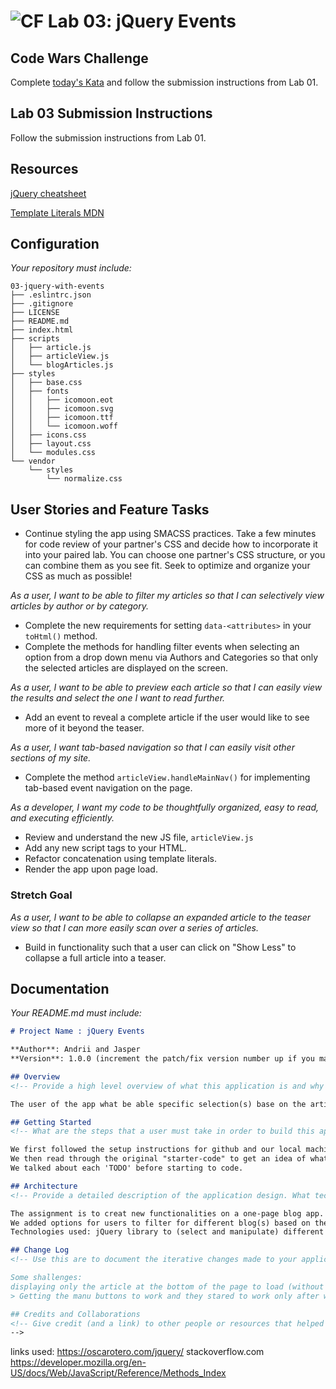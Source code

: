 ![CF](https://camo.githubusercontent.com/70edab54bba80edb7493cad3135e9606781cbb6b/687474703a2f2f692e696d6775722e636f6d2f377635415363382e706e67) Lab 03: jQuery Events
===

## Code Wars Challenge

Complete [today's Kata](https://www.codewars.com/kata/insert-dashes) and follow the submission instructions from Lab 01.

## Lab 03 Submission Instructions
Follow the submission instructions from Lab 01.

## Resources  
[jQuery cheatsheet](https://oscarotero.com/jquery/)

[Template Literals MDN](https://developer.mozilla.org/en-US/docs/Web/JavaScript/Reference/Template_literals)

## Configuration
_Your repository must include:_

```
03-jquery-with-events
├── .eslintrc.json
├── .gitignore
├── LICENSE
├── README.md
├── index.html
├── scripts
│   ├── article.js
│   ├── articleView.js
│   └── blogArticles.js
├── styles
│   ├── base.css
│   ├── fonts
│   │   ├── icomoon.eot
│   │   ├── icomoon.svg
│   │   ├── icomoon.ttf
│   │   └── icomoon.woff
│   ├── icons.css
│   ├── layout.css
│   └── modules.css
└── vendor
    └── styles
        └── normalize.css
```

## User Stories and Feature Tasks

- Continue styling the app using SMACSS practices. Take a few minutes for code review of your partner's CSS and decide how to incorporate it into your paired lab. You can choose one partner's CSS structure, or you can combine them as you see fit. Seek to optimize and organize your CSS as much as possible!

*As a user, I want to be able to filter my articles so that I can selectively view articles by author or by category.*

- Complete the new requirements for setting `data-<attributes>` in your `toHtml()` method.
- Complete the methods for handling filter events when selecting an option from a drop down menu via Authors and Categories so that only the selected articles are displayed on the screen.

*As a user, I want to be able to preview each article so that I can easily view the results and select the one I want to read further.*

- Add an event to reveal a complete article if the user would like to see more of it beyond the teaser.

*As a user, I want tab-based navigation so that I can easily visit other sections of my site.*

- Complete the method `articleView.handleMainNav()` for implementing tab-based event navigation on the page.

*As a developer, I want my code to be thoughtfully organized, easy to read, and executing efficiently.*

- Review and understand the new JS file, `articleView.js`
- Add any new script tags to your HTML.
- Refactor concatenation using template literals.
- Render the app upon page load.

### Stretch Goal

*As a user, I want to be able to collapse an expanded article to the teaser view so that I can more easily scan over a series of articles.*

- Build in functionality such that a user can click on "Show Less" to collapse a full article into a teaser.

## Documentation
_Your README.md must include:_

```md
# Project Name : jQuery Events 

**Author**: Andrii and Jasper
**Version**: 1.0.0 (increment the patch/fix version number up if you make more commits past your first submission)

## Overview
<!-- Provide a high level overview of what this application is and why you are building it, beyond the fact that it's an assignment for a Code Fellows 301 class. (i.e. What's your problem domain?) -->

The user of the app what be able specific selection(s) base on the article's title and catagory. 

## Getting Started
<!-- What are the steps that a user must take in order to build this app on their own machine and get it running? -->

We first followed the setup instructions for github and our local machiines.
We then read through the original "starter-code" to get an idea of what we are going to be working on. 
We talked about each 'TODO' before starting to code. 

## Architecture
<!-- Provide a detailed description of the application design. What technologies (languages, libraries, etc) you're using, and any other relevant design information. -->

The assignment is to creat new functionalities on a one-page blog app. 
We added options for users to filter for different blog(s) based on the author name and the article category.
Technologies used: jQuery library to (select and manipulate) different functions of the app.

## Change Log
<!-- Use this are to document the iterative changes made to your application as each feature is successfully implemented. Use time stamps. Here's an examples:

Some shallenges:
displaying only the article at the bottom of the page to load (without creating a separate page)
> Getting the manu buttons to work and they stared to work only after we add a call funtions at the very end of the article.js page. 

## Credits and Collaborations
<!-- Give credit (and a link) to other people or resources that helped you build this application. -->
-->
```
links used:
https://oscarotero.com/jquery/
stackoverflow.com
https://developer.mozilla.org/en-US/docs/Web/JavaScript/Reference/Methods_Index
